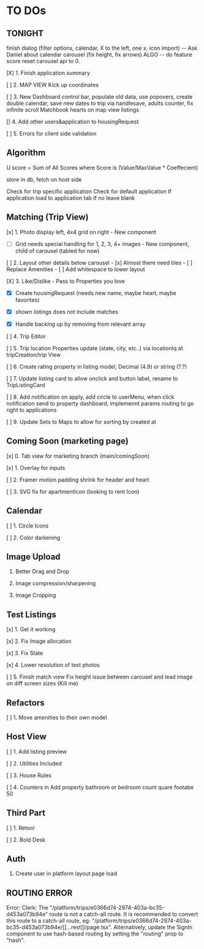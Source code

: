 # TO DOs

## TONIGHT
finish dialog (filter options, calendar, X to the left, one x, icon import)
 -- Ask Daniel about calendar
carousel (fix height, fix arrows)
ALGO
 -- do feature score
reset carousel api to 0.

[X] 1. Finish application summary

[ ] 2. MAP VIEW
        Kick up coordinates

[ ] 3. New Dashboard
        control bar, populate old data, use popovers, create double calendar, save new dates to trip via handlesave, adults counter, 
        fix infinite scroll
        Matchbook
        hearts on map view listings

[] 4. Add other users&application to housingRequest

[ ] 5. Errors for client side validation 

## Algorithm
U score = Sum of All Scores where Score is (Value/MaxValue * Coeffecient)

store in db, fetch on host side

Check for trip specific application
        Check for default application
If application load to application tab
If no leave blank

## Matching (Trip View)

[x] 1. Photo display left, 4x4 grid on right - New component
   - [ ] Grid needs special handling for 1, 2, 3, 4+ images - New component, child of carousel (tabled for now)

[ ] 2. Layout other details below carousel
        - [x] Almost there need tiles
        - [ ] Replace Amenities
        - [ ] Add whitespace to lower layout

[X] 3. Like/Dislike - Pass to Properties you love
   - [x] Create housingRequest (needs new name, maybe heart, maybe favorites)

   - [x] shown listings does not include matches

   - [x] Handle backing up by removing from relevant array

[ ] 4. Trip Editor

[ ] 5. Trip location Properties update (state, city, etc..) via locationIq at tripCreation/trip View

[ ] 6. Create rating property in listing model, Decimal (4.9) or string (?.?)

[ ] 7. Update listing card to allow onclick and button label, rename to TripListingCard

[ ] 8. Add notification on apply, add circle to userMenu, when click notification send to property dashboard, implemennt params routing to go right to applications

[ ] 9. Update Sets to Maps to allow for sorting by created at
## Coming Soon (marketing page)

[x] 0. Tab view for marketing branch (main/comingSoon)

[x] 1. Overlay for inputs

[ ] 2. Framer motion padding shrink for header and heart

[ ] 3. SVG fix for apartmentIcon (looking to rent Icon)

## Calendar

[ ] 1. Circle Icons

[ ] 2. Color darkening

## Image Upload 

1. Better Drag and Drop

2. Image compression/sharpening

3. Image Cropping

## Test Listings

[x] 1. Get it working

[x] 2. Fix Image allocation

[x] 3. Fix State

[x] 4. Lower resolution of test photos

[ ] 5. Finish match view
        Fix height issue between carousel and lead image on diff screen sizes (Kill me)

## Refactors

[ ] 1. Move amenities to their own model


## Host View

[ ] 1. Add listing preview

[ ] 2. Utilities Included 

[ ] 3. House Rules 

[ ] 4. Counters in Add property bathroom or bedroom count quare footabe 50


## Third Part

[ ] 1. Retool

[ ] 2. Bold Desk


## Auth 

1. Create user in platform layout page load

## ROUTING ERROR
Error: Clerk: The "/platform/trips/e0366d74-2974-403a-bc35-d453a073b94e" route is not a catch-all route. It is recommended to convert this route to a catch-all route, eg: "/platform/trips/e0366d74-2974-403a-bc35-d453a073b94e/[[...rest]]/page.tsx". Alternatively, update the SignIn component to use hash-based routing by setting the "routing" prop to "hash".
